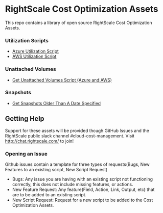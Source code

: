 # RightScale Cost Optimization Assets
This repo contains a library of open source RightScale Cost Optimization Assets.

### Utilization Scripts
- [Azure Utilization Script](./Azure/)
- [AWS Utilization Script](./cw_cpu_avg/)


### Unattached Volumes
- [Get Unattached Volumes Script (Azure and AWS)](./Unattached_Volumes/)


### Snapshots
- [Get Snapshots Older Than A Date Specified](./Get_Old_Snapshots.ps1/)


## Getting Help
Support for these assets will be provided though GitHub Issues and the RightScale public slack channel #cloud-cost-management.
Visit http://chat.rightscale.com/ to join!

### Opening an Issue
Github issues contain a template for three types of requests(Bugs, New Features to an existing script, New Script Request)

- Bugs: Any issue you are having with an existing script not functioning correctly, this does not include missing features, or actions.
- New Feature Request: Any feature(Field, Action, Link, Output, etc) that are to be added to an existing script. 
- New Script Request: Request for a new script to be added to the Cost Optimization Assets.
